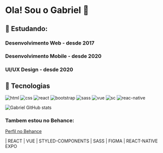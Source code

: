 # Ola! Sou o Gabriel 👋

## 📘 Estudando:
### Desenvolvimento Web - desde 2017
### Desenvolvimento Mobile - desde 2020
### UI/UX Design - desde 2020

## 🚀 Tecnologias 
![html](https://img.shields.io/badge/HTML-239120?style=for-the-badge&logo=html5&logoColor=white) ![css](https://img.shields.io/badge/CSS-239120?&style=for-the-badge&logo=css3&logoColor=white)
![react](https://img.shields.io/badge/React-20232A?style=for-the-badge&logo=react&logoColor=61DAFB) ![bootstrap](https://img.shields.io/badge/Bootstrap-563D7C?style=for-the-badge&logo=bootstrap&logoColor=white) ![sass](https://img.shields.io/badge/Sass-CC6699?style=for-the-badge&logo=sass&logoColor=white) ![vue](https://img.shields.io/badge/Vue.js-35495E?style=for-the-badge&logo=vue.js&logoColor=4FC08D) ![sc](https://img.shields.io/badge/styled--components-DB7093?style=for-the-badge&logo=styled-components&logoColor=white) ![reac-native](https://img.shields.io/badge/React_Native-20232A?style=for-the-badge&logo=react&logoColor=61DAFB)

![Gabriel GitHub stats](https://github-readme-stats.vercel.app/api?username=lsgabriel&show_icons=true&theme=radical)

### Tambem estou no Behance:
[Perfil no Behance](https://www.behance.net/gabrielhenrique87)


| REACT | VUE | STYLED-COMPONENTS | SASS | FIGMA | REACT-NATIVE EXPO
